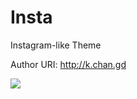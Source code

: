 Insta
=====

Instagram-like Theme

Author URI: http://k.chan.gd

![](http://ww4.sinaimg.cn/large/a15b4afegw1ekxwgxenq2j211d0ikaek.jpg)
